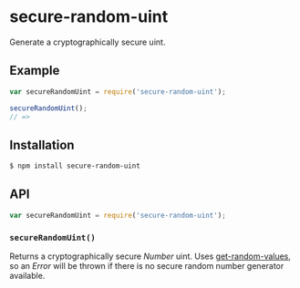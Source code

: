 # secure-random-uint

Generate a cryptographically secure uint.

## Example

``` javascript
var secureRandomUint = require('secure-random-uint');

secureRandomUint();
// =>
```

## Installation

``` bash
$ npm install secure-random-uint
```

## API

``` javascript
var secureRandomUint = require('secure-random-uint');
```

### `secureRandomUint()`

Returns a cryptographically secure _Number_ uint. Uses
[get-random-values](https://github.com/KenanY/get-random-values), so an _Error_
will be thrown if there is no secure random number generator available.